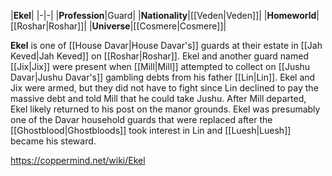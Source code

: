 |**Ekel**|
|-|-|
|**Profession**|Guard|
|**Nationality**|[[Veden\|Veden]]|
|**Homeworld**|[[Roshar\|Roshar]]|
|**Universe**|[[Cosmere\|Cosmere]]|

**Ekel** is one of [[House Davar\|House Davar's]] guards at their estate in [[Jah Keved\|Jah Keved]] on [[Roshar\|Roshar]].
Ekel and another guard named [[Jix\|Jix]] were present when [[Mill\|Mill]] attempted to collect on [[Jushu Davar\|Jushu Davar's]] gambling debts from his father [[Lin\|Lin]]. Ekel and Jix were armed, but they did not have to fight since Lin declined to pay the massive debt and told Mill that he could take Jushu. After Mill departed, Ekel likely returned to his post on the manor grounds.
Ekel was presumably one of the Davar household guards that were replaced after the [[Ghostblood\|Ghostbloods]] took interest in Lin and [[Luesh\|Luesh]] became his steward.



https://coppermind.net/wiki/Ekel